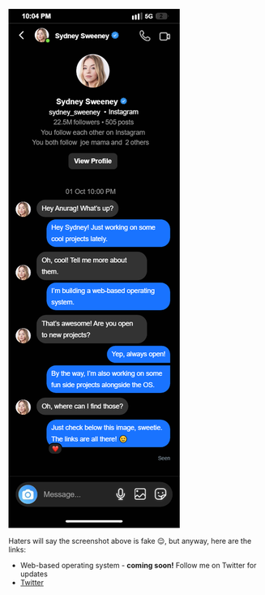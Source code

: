 ![chat](/chat.png)

Haters will say the screenshot above is fake 😌, but anyway, here are the links:

- Web-based operating system - **coming soon!** Follow me on Twitter for updates
- [Twitter](https://x.com/anurag__kochar)